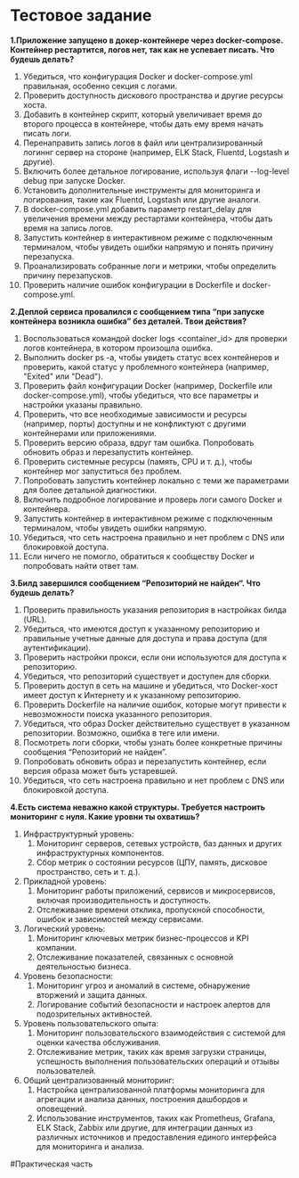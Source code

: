 # Тестовое задание 

__1.Приложение запущено в докер-контейнере через docker-compose. Контейнер рестартится, логов нет, так как не успевает писать. Что будешь делать?__

1. Убедиться, что конфигурация Docker и docker-compose.yml правильная, особенно секция с логами.
2. Проверить доступность дискового пространства и другие ресурсы хоста.
3. Добавить в контейнер скрипт, который увеличивает время до второго процесса в контейнере, чтобы дать ему время начать писать логи.
4. Перенаправить запись логов в файл или централизированный логиннг сервер на стороне (например, ELK Stack, Fluentd, Logstash и другие).
5. Включить более детальное логирование, используя флаги --log-level debug при запуске Docker.
6. Установить дополнительные инструменты для мониторинга и логирования, такие как Fluentd, Logstash или другие аналоги.
7. В docker-compose.yml добавить параметр restart_delay для увеличения времени между рестартами контейнера, чтобы дать время на запись логов.
8. Запустить контейнер в интерактивном режиме с подключенным терминалом, чтобы увидеть ошибки напрямую и понять причину перезапуска.
9. Проанализировать собранные логи и метрики, чтобы определить причину перезапусков.
10. Проверить наличие ошибок конфигурации в Dockerfile и docker-compose.yml.

__2.Деплой сервиса провалился с сообщением типа “при запуске контейнера возникла ошибка” без деталей. Твои действия?__

1. Воспользоваться командой docker logs <container_id> для проверки логов контейнера, в котором произошла ошибка.
2. Выполнить docker ps -a, чтобы увидеть статус всех контейнеров и проверить, какой статус у проблемного контейнера (например, "Exited" или "Dead").
3. Проверить файл конфигурации Docker (например, Dockerfile или docker-compose.yml), чтобы убедиться, что все параметры и настройки указаны правильно.
4. Проверить, что все необходимые зависимости и ресурсы (например, порты) доступны и не конфликтуют с другими контейнерами или приложениями.
5. Проверить версию образа, вдруг там ошибка. Попробовать обновить образ и перезапустить контейнер.
6. Проверить системные ресурсы (память, CPU и т. д.), чтобы контейнер мог запуститься без проблем.
7. Попробовать запустить контейнер локально с теми же параметрами для более детальной диагностики.
8. Включить подробное логирование и проверь логи самого Docker и контейнера.
9. Запустить контейнер в интерактивном режиме с подключенным терминалом, чтобы увидеть ошибки напрямую.
10. Убедиться, что сеть настроена правильно и нет проблем с DNS или блокировкой доступа.
11. Если ничего не помогло, обратиться к сообществу Docker и попробовать найти ответ там.

__3.Билд завершился сообщением “Репозиторий не найден“. Что будешь делать?__

1. Проверить правильность указания репозитория в настройках билда (URL).
2. Убедиться, что имеются доступ к указанному репозиторию и правильные учетные данные для доступа и права доступа (для аутентификации).
3. Проверить настройки прокси, если они используются для доступа к репозиторию.
4. Убедиться, что репозиторий существует и доступен для сборки.
5. Проверить доступ в сеть на машине и убедиться, что Docker-хост имеет доступ к Интернету и к указанному репозиторию.
6. Проверить Dockerfile на наличие ошибок, которые могут привести к невозможности поиска указанного репозитория.
7. Убедиться, что образ Docker действительно существует в указанном репозитории. Возможно, ошибка в теге или имени.
8. Посмотреть логи сборки, чтобы узнать более конкретные причины сообщения “Репозиторий не найден”.
9. Попробовать обновить образ и перезапустить контейнер, если версия образа может быть устаревшей.
10. Убедиться, что сеть настроена правильно и нет проблем с DNS или блокировкой доступа.

__4.Есть система неважно какой структуры. Требуется настроить мониторинг с нуля. Какие уровни ты охватишь?__

1. Инфраструктурный уровень:
   1. Мониторинг серверов, сетевых устройств, баз данных и других инфраструктурных компонентов.
   2. Сбор метрик о состоянии ресурсов (ЦПУ, память, дисковое пространство, сеть и т. д.).
2. Прикладной уровень:
   1. Мониторинг работы приложений, сервисов и микросервисов, включая производительность и доступность.
   2. Отслеживание времени отклика, пропускной способности, ошибок и зависимостей между сервисами.
3. Логический уровень:
   1. Мониторинг ключевых метрик бизнес-процессов и KPI компании.
   2. Отслеживание показателей, связанных с основной деятельностью бизнеса.
4. Уровень безопасности:
   1. Мониторинг угроз и аномалий в системе, обнаружение вторжений и защита данных.
   2. Логирование событий безопасности и настроек алертов для подозрительных активностей.
5. Уровень пользовательского опыта:
   1. Мониторинг пользовательского взаимодействия с системой для оценки качества обслуживания.
   2. Отслеживание метрик, таких как время загрузки страницы, успешность выполнения пользовательских операций 
   и отзывы пользователей.
6. Общий централизованный мониторинг:
   1. Настройка централизованной платформы мониторинга для агрегации и анализа данных, построения дашбордов и 
   оповещений.
   2. Использование инструментов, таких как Prometheus, Grafana, ELK Stack, Zabbix или другие, для интеграции 
   данных из различных источников и предоставления единого интерфейса для мониторинга и анализа.

#Практическая часть 


